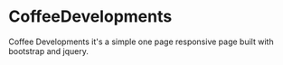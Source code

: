 # CoffeeDevelopments
Coffee Developments it's a simple one page responsive page built with bootstrap and jquery.
